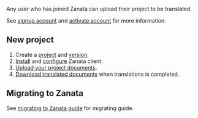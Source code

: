 Any user who has joined Zanata can upload their project to be translated.

See [signup account](user-guide/account/sign-up) and [activate account](user-guide/account/account-activate) for more information.

## New project

1. Create a [project](user-guide/projects/create-project) and [version](user-guide/versions/create-version).
1. [Install](http://zanata-client.readthedocs.org/en/latest/installation) and [configure](http://zanata-client.readthedocs.org/en/latest/configuration) Zanata client.
1. [Upload your project documents](user-guide/documents/upload-documents).
1. [Download translated documents](user-guide/documents/download-translated-documents) when translations is completed.

## Migrating to Zanata

See [migrating to Zanata guide](user-guide/projects/import-projects) for migrating guide.